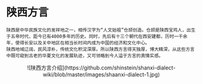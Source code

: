 # 陕西方言

	陕西是中华民族文化的发祥地之一，相传汉字为“人文始祖”仓颉创造。仓颉是陕西宝鸡人，出生于五帝时代，距今已有4000多年的历史。同时，先后有十三个朝代在西安建都，历时一千余年，使得长安以及关中地区在相当长时间内成为中国的经济和文化中心。
	陕西地域辽阔，民风淳朴，传统文化积淀深厚。所以陕西方言得天独厚，博大精深，从这些方言中既可窥到古老的华夏文化的发展轨迹，又可领略到今人溢于方言的真情实感。
<div align=center>![陕西方言介绍](https://github.com/shinstein/shanxi-dialect-wiki/blob/master/images/shaanxi-dialect-1.jpg)